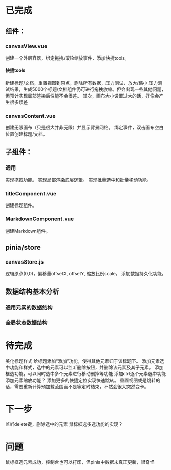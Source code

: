 
# 已完成
## 组件：
### canvasView.vue
创建一个外层容器，绑定拖拽/滚轮缩放事件，添加快捷tools。
#### 快捷tools
新建标题/文档，重置视图到原点，删除所有数据，压力测试，放大/缩小
压力测试结果，生成5000个标题/文档组件仍可进行拖拽放缩。但会出现一些其他问题，但预计实现局部渲染后性能不会很差。
其次，画布大小设置过大的话，好像会产生很多误差
### canvasContent.vue
创建无限画布（只是很大并非无限）并显示背景网格。
绑定事件，双击画布空白位置创建标题/文档。
## 子组件：
### 通用
实现拖拽功能。
实现局部渲染底层逻辑。
实现批量选中和批量移动功能。
### titleComponent.vue
创建标题组件。
### MarkdownComponent.vue
创建Markdown组件。
## pinia/store
### canvasStore.js
逻辑原点(0,0)，偏移量offsetX, offsetY, 缩放比例scale。
添加数据持久化功能。

## 数据结构基本分析
### 通用元素的数据结构
### 全局状态数据结构

# 待完成

美化标题样式
给标题添加“添加”功能，使得其他元素归于该标题下。
添加元素选中功能和样式，选中的元素可以监听删除按钮，并删除该元素及其子元素。
添加框选功能，可以同时选中多个元素进行移动删掉等功能
添加ctrl逐个元素选中功能
添加元素缩放功能？
添加更多的快捷定位实现快速跳转。
重置视图或是跳转的话，需要重新计算预加载范围而不是等定时结束，不然会很大突然变卡。
# 下一步

监听delete键，删除选中的元素
鼠标框选多选功能的实现？
# 问题

鼠标框选元素成功，控制台也可以打印，但pinia中数据未真正更新，很奇怪

